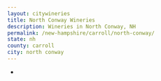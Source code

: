 ```yaml
---
layout: citywineries
title: North Conway Wineries
description: Wineries in North Conway, NH
permalink: /new-hampshire/carroll/north-conway/
state: nh
county: carroll
city: north conway
---
```

-
